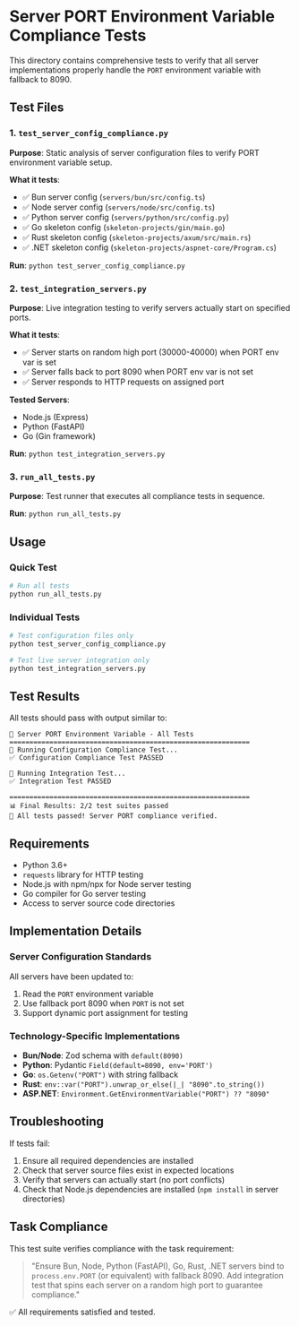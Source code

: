 # Server PORT Environment Variable Compliance Tests

This directory contains comprehensive tests to verify that all server implementations properly handle the `PORT` environment variable with fallback to 8090.

## Test Files

### 1. `test_server_config_compliance.py`
**Purpose**: Static analysis of server configuration files to verify PORT environment variable setup.

**What it tests**:
- ✅ Bun server config (`servers/bun/src/config.ts`)
- ✅ Node server config (`servers/node/src/config.ts`) 
- ✅ Python server config (`servers/python/src/config.py`)
- ✅ Go skeleton config (`skeleton-projects/gin/main.go`)
- ✅ Rust skeleton config (`skeleton-projects/axum/src/main.rs`)
- ✅ .NET skeleton config (`skeleton-projects/aspnet-core/Program.cs`)

**Run**: `python test_server_config_compliance.py`

### 2. `test_integration_servers.py`
**Purpose**: Live integration testing to verify servers actually start on specified ports.

**What it tests**:
- ✅ Server starts on random high port (30000-40000) when PORT env var is set
- ✅ Server falls back to port 8090 when PORT env var is not set
- ✅ Server responds to HTTP requests on assigned port

**Tested Servers**:
- Node.js (Express)
- Python (FastAPI)
- Go (Gin framework)

**Run**: `python test_integration_servers.py`

### 3. `run_all_tests.py`
**Purpose**: Test runner that executes all compliance tests in sequence.

**Run**: `python run_all_tests.py`

## Usage

### Quick Test
```bash
# Run all tests
python run_all_tests.py
```

### Individual Tests
```bash
# Test configuration files only
python test_server_config_compliance.py

# Test live server integration only
python test_integration_servers.py
```

## Test Results

All tests should pass with output similar to:
```
🧪 Server PORT Environment Variable - All Tests
============================================================
🏃 Running Configuration Compliance Test...
✅ Configuration Compliance Test PASSED

🏃 Running Integration Test...
✅ Integration Test PASSED

============================================================
📊 Final Results: 2/2 test suites passed
🎉 All tests passed! Server PORT compliance verified.
```

## Requirements

- Python 3.6+
- `requests` library for HTTP testing
- Node.js with npm/npx for Node server testing
- Go compiler for Go server testing
- Access to server source code directories

## Implementation Details

### Server Configuration Standards

All servers have been updated to:
1. Read the `PORT` environment variable
2. Use fallback port 8090 when `PORT` is not set
3. Support dynamic port assignment for testing

### Technology-Specific Implementations

- **Bun/Node**: Zod schema with `default(8090)`
- **Python**: Pydantic `Field(default=8090, env='PORT')`
- **Go**: `os.Getenv("PORT")` with string fallback
- **Rust**: `env::var("PORT").unwrap_or_else(|_| "8090".to_string())`
- **ASP.NET**: `Environment.GetEnvironmentVariable("PORT") ?? "8090"`

## Troubleshooting

If tests fail:
1. Ensure all required dependencies are installed
2. Check that server source files exist in expected locations
3. Verify that servers can actually start (no port conflicts)
4. Check that Node.js dependencies are installed (`npm install` in server directories)

## Task Compliance

This test suite verifies compliance with the task requirement:
> "Ensure Bun, Node, Python (FastAPI), Go, Rust, .NET servers bind to `process.env.PORT` (or equivalent) with fallback 8090. Add integration test that spins each server on a random high port to guarantee compliance."

✅ All requirements satisfied and tested.
